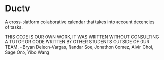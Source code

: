 # Ductv
A cross-platform collaborative calendar that takes into account decencies of tasks.

THIS CODE IS OUR OWN WORK, IT WAS WRITTEN WITHOUT CONSULTING
A TUTOR OR CODE WRITTEN BY OTHER STUDENTS OUTSIDE OF OUR TEAM.
    - Bryan Deleon-Vargas, Nandar Soe, Jonathon Gomez, Alvin Choi, Sage Ono, Yibo Wang

